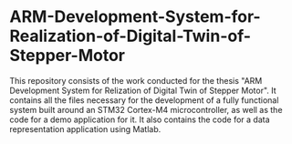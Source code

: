 # ARM-Development-System-for-Realization-of-Digital-Twin-of-Stepper-Motor
This repository consists of the work conducted for the thesis "ARM Development System for Relization of Digital Twin of Stepper Motor". It contains all the files necessary for the development of a fully functional system built around an STM32 Cortex-M4 microcontroller, as well as the code for a demo application for it. It also contains the code for a data representation application using Matlab. 
